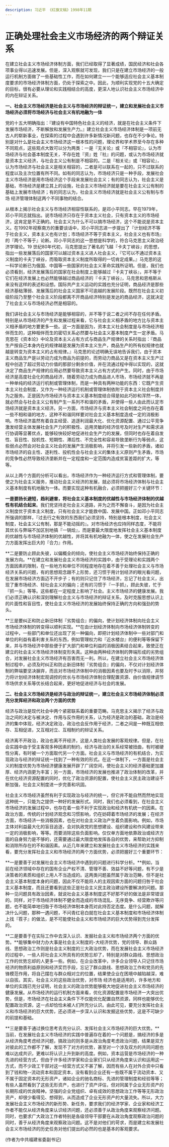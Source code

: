 ```yaml
---
description: 习近平 《红旗文稿》1998年11期
---
```


# 正确处理社会主义市场经济的两个辩证关系

在建立社会主义市场经济体制方面，我们已经取得了显著成绩，国民经济和社会各项事业得以迅速发展。但是，深入观察就可发现，我们只是在建立市场经济的一般运行机制方面做了一些基础性工作，而在如何建立一一个能够适应社会主义基本制度要求的市场经济体制方面，仍处于探索之中。因此，为顺利实现党的十五大确定的目标，很有必要从理论和实践相结合的高度，更深人地认识社会主义市场经济中的内在辩证关系。

**一、社会主义市场经济是社会主义与市场经济的辩证统一，建立和发展社会主义市场经济必须将市场经济与社会主义有机地融为一体**

党的十五大明确指出：『建设有中国特色社会主义的经济，就是在社会主义条件下发展市场经济，不断解放和发展生产力。』建立社会主义市场经济体制是一项前无古人的崭新事业，在探索的过程中会遇到许多新情况新问题，也存在不少争论。特别是对什么是社会主义市场经济这一根本性的问题，理论界和学术界至今存在多种不同观点，这些观点大致可以分为两类：一是『无关论』或『不相容论』，认为市场经济与社会基本制度无关，不存在姓『资』姓『社』的问题，或认为市场经济就是资本主义经济，与社会主义公有制是不相容的。二是『相关论』或『相容论』，认为市场经济与社会主义是相关相容的，二者是可以联系在一起的，只不过联系的程度以及主次位置有所不同。如有的同志认为，市场经济只是一种手段，发展社会主义市场经济是用市场经济这个手段来发展社会主义；有的同志认为，社会主义是基础，市场经济是建立其上的设施，社会主义市场经济就是要在社会主义公有制的基础上发展市场经济；有的同志认为，社会主义市场经济就是社会主义公有制与市场 经济管理体制这两个不同事物的结合。

从根本上揭示社会主义与市场经济相容性联系的，是邓小平同志。早在1979年，邓小平同志就指出。说市场经济只存在于资本主义社会，只有资本主义的市场经济，这肯定是不正确的。社会主义为什么不可以搞市场经济，这个不能说是资本主义。在1992年视察南方的重要谈话中，邓小平同志进一步提出了『计划经济不等于社会主义，资本主义也有计划；市场经济不等于资本主义，社会主义也有市场』的『两个不等于』论断。邓小平同志的这一思想是科学的，符合马克思主义政治经济学理论。19 世纪80年代初，马克思提出了著名的飞越『卡夫丁峡谷』的思想，指出一些发展落后的国家可以越过资本主义进人社会主义，『它可以不通过资本主义制度的卡夫丁峡谷，而吸取资本主义制度所取得的一切肯定成果。』马克思的这一科学论断已为俄国、中国等一些国家的社会主义革命实践所证明。但是，我们也必须看到，经济发展落后的国家在社会制度上能够越过『卡夫丁峡谷』，并不等于它们在经济发展上也必然能够越过商品经济的『卡夫丁峡谷』，马克思和恩格斯从来没有这样的表述和设想。国际共产主义运动的实践也充分证明，商品经济是那些经济基础薄弱、发展落后的社会主义国家不可逾越的发展阶段。既然在社会主义初级阶段乃至整个社会主义阶段都离不开商品经济特别是发达的商品经济，这就决定了社会主义与市场经济必然是相容的。

我们讲社会主义与市场经济是能够相容的，并不等于说二者之间不存在任何矛盾。特别是从市场经济的产生和发展过程来看，它与社会主义相矛盾的地方比与资本主义相矛盾的地方要更多一些。这一方面是因为，资本主义社会制度是与市场经济相伴而生的，这种相伴而生的密切关系必然要与社会主义基本制度产生一定矛盾。马克思在《资本论》中论及资本主义占有方式与商品生产规律的关系时指出：『商品生产按自己本身内在的规律越是发展为资本主义生产，商品生产的所有权规律也就越是转变为资本主义的占有规律。』马克思的论述明确无误地告诉我们，由于资本主义商品生产是以劳动力成为商品为前提的，而劳动力商品又是在资本主义生产过程中创造了超过劳动力价值的那部分剩余价值，并在流通过程中得以实现的，这就决定了商品生产规律的应用必然要导致资本主义占有方式的产生。同时，由于市场经济是高度社会化的商品经济，随着劳动力成为商品进人市场，市场经济就不再是一种单纯的经济运行机制或管理体制，而是一种具有两种功能的东西：它既产生资本主义社会制度，又作为一种经济运行机制或管理体制依附于资本主义社会制度并为之服务。正是因为市场经济与资本主义基本制度结合得是如此巧妙和浑然一体，就必然会与社会主义公有制产生一系列不和谐的矛盾，并使得一些人由此而认定市场经济就是资本主义经济。另一方面，市场经济与资本主义社会制度之间也存在着一些不相和谐的地方，这种不和谐同样要对社会主义基本制度造成一定的消极影响。市场经济虽然有着自主经营、追逐利润最大化、优化资源配置、通过公平竞争激发经营主体发展社会生产力的积极性、运用灵敏的经济信号及时对生产和需求进行协调等显著优点，能够较快较好地促进社会生产力的发展，但同时也存在着自发性、盲目性、投机性、短期性、滞后性、不完全性和容易导致垄断行为等弱点，这些弱点必然会对社会主义社会的发展产生消极影响，并将引发一些新的矛盾，诸如市场经济的自主性、逐利性、投机性会与社会主义的集体主义原则产生矛盾，市场的竞争性必然导致经济垄断并在一定程度和一定范围内造成贫富差距的扩大，等等。

从以上两个方面的分析可以看出，市场经济作为一种经济运行方式和管理体制，要使之为社会主义服务，推动社会主义经济的发展，就必须将市场经济体制与社会主义基本制度有机地融为一体。而要实现这种有机融合，必须把握好三个关键环节：

**一是要扬长避短，趋利避害，将社会主义基本制度的优越性与市场经济体制的优越性有机结合起来**。我们党坚持走社会主义道路，并为之而不懈奋斗，是因为社会主义制度优于资本主义制度，只有社会主义才能救中国、发展中国。正如邓小平同志所强调的那样，『过去行之有效的东西我们必须坚持，特别是根本制度，社会主义制度，社会主义公有制，那是不能动摇的』。对市场经济也应持同样态度，不能将其优长与弊端不加区别地搞『一锅烩』，而是要最大限度地发挥社会主义基本制度的优越性与市场经济体制的优越性，并将其有机地融为一体，使之在发展社会生产力方面发挥出巨大的『合力』作用。

**二是要防止顾此失彼，以偏概全的倾向，使社会主义市场经济始终保持正确的发展方向。**在建立和发展社会主义市场经济的实践中，由于受理论和实践两个方面因素的限制，在一些地方和单位不同程度地存在着不善于处理社会主义与市场经济关系的问题，有的思想观念跟不上形势，还习惯于用计划经济的眼光看问题，在发展市场经济方面迈不开步子；有的则只记住了市场经济，忘记了社会主义，出现了重市场经济、轻社会主义的偏向；还有的习惯于『一手抓』，顾此失彼，忙于『抓一头』等等。这些都在一定程度上影响了社会。主义市场经济的健康发展。我们必须正确认识和深刻理解社会主义与市场经济的辩证关系，及时克服思想认识上的片面性和盲目性，使社会主义市场经济的发展始终保持正确的方向和强劲的势头。

**三是要纠正和防止新旧体制『劣势组合』的偏向，使计划经济体制向社会主义市场经济体制的转变得以顺利实现。**在由计划经济体制向市场经济体制转变的过程中，一些部门和单位还出现了另一种偏向，即把计划经济体制中一些对部门和单位的利益有着利害关系的东西，例如管理权力和『近水楼台』的便利等等保留下来，并与市场经济中那些便于扩大部门和单位利益的消极因素结合起来，致使正在建立的社会主义市场经济体制变形失真。这种由两种经济体制的弊端形成的劣势组合，对发展社会主义市场经济有百害而无一利。所以，在建立社会主义市场经济体制过程中，必须及时纠正和防止新旧体制『劣势组合』的偏向，不仅对计划经济体制的弊端要坚决摒弃，而且对市场经济体制中的消极因素也要及时予以消除，并努力将计划经济体制宏观调控的优长与市场经济体制合理配置资源、由价值规律调节市场供求关系等优长结合起来，更好地促进经济与社会的发展。

**二、杜会主义市场经济是经济与政治的辩证统一，建立杜会主义市场经济体制必须充分发挥经济和政治两个方面的优势**

经济与政治是现代社会中两个紧密联系着的重要范畴。马克思主义揭示了经济与政治之间的决定与被决定、作用与反作用的关系，认为经济是政治的基础，政治是经济的集中体现，经济决定政治，政治也会反作用于经济，二者之间是一种既互相依存、互相促进，又互相对立、互相制约的辩证关系。

经济离不开政治，政治也离不开经济，这是人类社会发展的客观规律。但是，在社会实践中由于受主客观多种因素的制约，经济与政治的关系经常被扭曲，有时被硬性分离，有时被一个方面取代另一个方面。社会主义与市场经济的有机结合，为实现政治与经济的辩证统一找到了一种有效的形式。在这一体制下，一方面是社会主义的制度优势为市场经济健康发展开辟了广阔空间，使社会主义的经济基础更加雄厚、经济内涵更为丰富；另一方面，市场经济的发展也推进了政治体制的改革，并在优化经济资源配置的同时，优化了政治资源的配置，使社会主义民主政治建设不断加强，社会主义制度进一步完善和巩固。

社会主义市场经济虽然有利于实现政治与经济的统一，但它并不能自然而然地实现这种统一，只能为之提供一种好的发展形式。同时，我们也必须看到，在社会主义市场经济的发展过程中，也存在着一些不利于实现政治和经济有机统一的因素。在政治方面，传统的计划经济观念和习惯影响，仍在妨碍着市场经济的发展；在经济方面，市场经济一些消极因素，也在对社会主义政治产生着负面影响。例如，市场主体对利益最大化的盲目追逐，会对执政党的思想建设、组织建设和作风建设带来一定的消极影响，等等。而要消除这些负面影响。仅仅单方面地依靠政治或经济方面的自身努力是不够的，还需要通过最大限度地发挥各自的优势，来帮助对方抑制和消除所存在的不和谐因素。从近几年来建立和发展社会主义市场经济的实践来看，要充分发挥社会主义和市场经济的两个方面优势，必须把握好三个重要环节：

**一是要善于对发展社会主义市场经济中遇到的问题进行科学分析。**例如，当前在经济领域中存在的国有企业产权不清、管理不善、效益不好等问题，有不少是决策者的素质和组织上用人不当造成的。这两类问题虽然属于政治范畴，但不是社会主义基本制度本身的问题，因此不仅不能将人的主观因索方面的问题归咎于社会主义基本制度，而且还要看到这些正是社会主义民主政治建设所要解决的问题。那种一见问题具有政治因素，就说社会主义基本制度这不好那不好的做法是非常错误的。同样，对于市场经济体制不健全而造成的市场混乱、无序竟争、经营欺诈等问题，也不能简单地归昝于市场经济体制本身而对此持否定态度。是什么问题，就解决什么问题，那种一遇问题，不问青红皂白就在社会主义基本制度和市场经济体制上找『茬子』的做法，是不可能使社会主义和市场经济的巨大优势得到充分发挥的。

**二是要善于在实际工作中去深入认识、发掘社会主义和市场经济两个方面的优势。**能够集中财力办大事是社会主义制度的-大经济优势，党的领导、群众路线、思想政治工作则是社会主义制度的三大政治优势，而在发展社会主义市场经济的过程中，一些人将社会主义所具有的优势忘却了，特别是对群众路线、思想政治工作的优势忘却的人更多一些。例如，在企业改革中，许多企业领导人只记住市场经济的物质利益原则和经济奖罚手段，忘记了群众路线、思想政治工作和党员的先锋模范作用，将自己摆在与群众相对立的位置，结果使企业在困境中越陷越深，难以自拔。其实，社会主义的这些政治优势，对市场 经济也是适用的，许多地方和单位的实践已充分证明，社会主义的政治优势能够极大地促进社会主义市场经济的健康发展。从市场经济的运行机制方面来看，优化资源配置是市场经济一大突出优势，但是，市场经济在社会主义条件下不仅能优化配置自然资源，同样也能够优化配置政治资源，这一点却恰恰未被人们所充分认识。由此可见，要充分发挥社会主义和市场经济的巨大优势，还必须进一步深人认识和发掘这些优势，这是不可缺少的前提和基础。

**三是要善于通过换位思考去充分认识、发挥社会主义市场经济的巨大优势。**当前，在发展社会主义市场经济的实践中普遍存在着的一个问题是，搞经济的多是从经济角度考虑经济问题，搞政治的则多是从政治角度考虑政治问题，结果是双方对彼此的工作都不了解，发现不了对方的优势，甚至对一个涉及双方的共同问题也难以达成共识，更难以将认识上升到新的高度。例如，资本运营是市场经济的一种先进的经营方式，但由于许多经济学家和企业家们只从经济角度来认识和运用这一方式，而不少政工干部对这一经营方式又不甚了解，因而有些人在对外合资中只看到了钱和物--流动资本和固定资本，没有看到企业还有一些既不属于流动资本、又不属于固定资本的无形资产，诸如企业的驰名商标、先进的管理制度和经验等等；有些人虽然看到了这些无形资产，也进行了资产评估，但对同属于企业无形资产的长期形成的优良精神。坚强的企业党组织、卓有成效的思想政治工作等等无形政治资产，却很少看得见、想得到，从而造成了企业无形资产的大量流失。所以，大力发展社会主义市场经济的新形势、新任务，要求我们的经济学家、企业家和经济工作者不能仅从经济角度来认识经济问题，还必须善于从政治角度来观察经济问题。同时，也要求广大政治工作者特别是各级领导干部要在从政治角度观察政治问题的同时，善于从经济角度来观察政治问题。这不是对他们的苛求，而是建立和发展社会主义市场经济的历史任务对他们提出的必然的也是基本的客观要求。

(作者为中共福建省委副书记)
